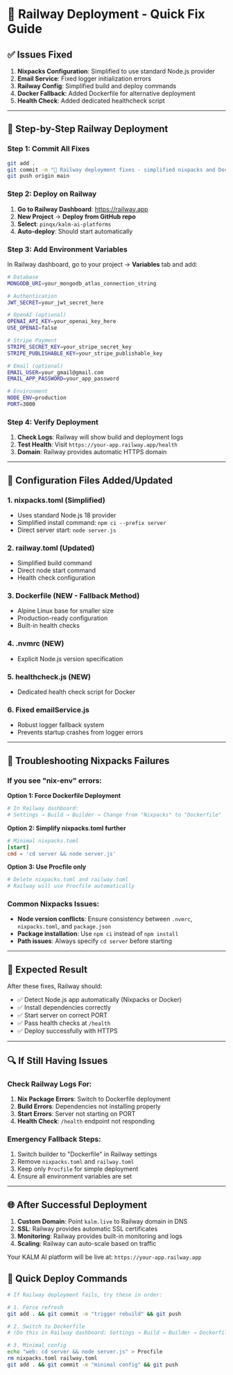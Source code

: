 # 🚂 **Railway Deployment - Quick Fix Guide**

## ✅ **Issues Fixed**

1. **Nixpacks Configuration**: Simplified to use standard Node.js provider
2. **Email Service**: Fixed logger initialization errors
3. **Railway Config**: Simplified build and deploy commands
4. **Docker Fallback**: Added Dockerfile for alternative deployment
5. **Health Check**: Added dedicated healthcheck script

---

## 🚀 **Step-by-Step Railway Deployment**

### **Step 1: Commit All Fixes**
```bash
git add .
git commit -m "🚂 Railway deployment fixes - simplified nixpacks and Docker fallback"
git push origin main
```

### **Step 2: Deploy on Railway**

1. **Go to Railway Dashboard**: https://railway.app
2. **New Project** → **Deploy from GitHub repo**
3. **Select**: `pinqx/kalm-ai-platforms`
4. **Auto-deploy**: Should start automatically

### **Step 3: Add Environment Variables**

In Railway dashboard, go to your project → **Variables** tab and add:

```bash
# Database
MONGODB_URI=your_mongodb_atlas_connection_string

# Authentication
JWT_SECRET=your_jwt_secret_here

# OpenAI (optional)
OPENAI_API_KEY=your_openai_key_here
USE_OPENAI=false

# Stripe Payment
STRIPE_SECRET_KEY=your_stripe_secret_key
STRIPE_PUBLISHABLE_KEY=your_stripe_publishable_key

# Email (optional)
EMAIL_USER=your_gmail@gmail.com
EMAIL_APP_PASSWORD=your_app_password

# Environment
NODE_ENV=production
PORT=3000
```

### **Step 4: Verify Deployment**

1. **Check Logs**: Railway will show build and deployment logs
2. **Test Health**: Visit `https://your-app.railway.app/health`
3. **Domain**: Railway provides automatic HTTPS domain

---

## 🔧 **Configuration Files Added/Updated**

### **1. nixpacks.toml** (Simplified)
- Uses standard Node.js 18 provider
- Simplified install command: `npm ci --prefix server`
- Direct server start: `node server.js`

### **2. railway.toml** (Updated)
- Simplified build command
- Direct node start command
- Health check configuration

### **3. Dockerfile** (NEW - Fallback Method)
- Alpine Linux base for smaller size
- Production-ready configuration
- Built-in health checks

### **4. .nvmrc** (NEW)
- Explicit Node.js version specification

### **5. healthcheck.js** (NEW)
- Dedicated health check script for Docker

### **6. Fixed emailService.js**
- Robust logger fallback system
- Prevents startup crashes from logger errors

---

## 🚨 **Troubleshooting Nixpacks Failures**

### **If you see "nix-env" errors:**

**Option 1: Force Dockerfile Deployment**
```bash
# In Railway dashboard:
# Settings → Build → Builder → Change from "Nixpacks" to "Dockerfile"
```

**Option 2: Simplify nixpacks.toml further**
```toml
# Minimal nixpacks.toml
[start]
cmd = 'cd server && node server.js'
```

**Option 3: Use Procfile only**
```bash
# Delete nixpacks.toml and railway.toml
# Railway will use Procfile automatically
```

### **Common Nixpacks Issues:**
- **Node version conflicts**: Ensure consistency between `.nvmrc`, `nixpacks.toml`, and `package.json`
- **Package installation**: Use `npm ci` instead of `npm install`
- **Path issues**: Always specify `cd server` before starting

---

## 🎯 **Expected Result**

After these fixes, Railway should:
- ✅ Detect Node.js app automatically (Nixpacks or Docker)
- ✅ Install dependencies correctly
- ✅ Start server on correct PORT
- ✅ Pass health checks at `/health`
- ✅ Deploy successfully with HTTPS

---

## 🔍 **If Still Having Issues**

### **Check Railway Logs For:**
1. **Nix Package Errors**: Switch to Dockerfile deployment
2. **Build Errors**: Dependencies not installing properly
3. **Start Errors**: Server not starting on PORT
4. **Health Check**: `/health` endpoint not responding

### **Emergency Fallback Steps:**
1. Switch builder to "Dockerfile" in Railway settings
2. Remove `nixpacks.toml` and `railway.toml`
3. Keep only `Procfile` for simple deployment
4. Ensure all environment variables are set

---

## 🌐 **After Successful Deployment**

1. **Custom Domain**: Point `kalm.live` to Railway domain in DNS
2. **SSL**: Railway provides automatic SSL certificates
3. **Monitoring**: Railway provides built-in monitoring and logs
4. **Scaling**: Railway can auto-scale based on traffic

Your KALM AI platform will be live at: `https://your-app.railway.app`

## 📝 **Quick Deploy Commands**

```bash
# If Railway deployment fails, try these in order:

# 1. Force refresh
git add . && git commit -m "trigger rebuild" && git push

# 2. Switch to Dockerfile
# (Do this in Railway dashboard: Settings → Build → Builder → Dockerfile)

# 3. Minimal config
echo "web: cd server && node server.js" > Procfile
rm nixpacks.toml railway.toml
git add . && git commit -m "minimal config" && git push
``` 